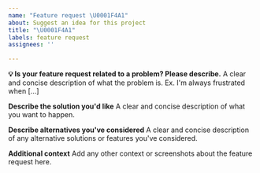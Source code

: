 ```yaml
---
name: "Feature request \U0001F4A1"
about: Suggest an idea for this project
title: "\U0001F4A1"
labels: feature request
assignees: ''

---
```


**💡 Is your feature request related to a problem? Please describe.**
A clear and concise description of what the problem is. Ex. I'm always frustrated when [...]

**Describe the solution you'd like**
A clear and concise description of what you want to happen.

**Describe alternatives you've considered**
A clear and concise description of any alternative solutions or features you've considered.

**Additional context**
Add any other context or screenshots about the feature request here.